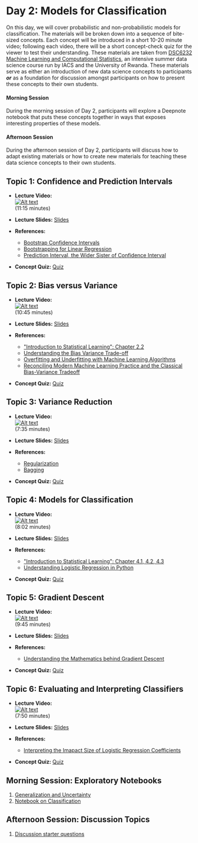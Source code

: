 # Day 2: Models for Classification

On this day, we will cover probabilistic and non-probabilistic models for classification. The materials will be broken down
into a sequence of bite-sized concepts. Each concept will be introduced in a short 10-20 minute video; following each video,
there will be a short concept-check quiz for the viewer to test their understanding. These materials are taken from [DSC6232 Machine Learning and Computational Statistics](https://onefishy.github.io/Rwanda-Data-Science/), an intensive summer data science course run by IACS and the University of Rwanda. These materials serve as either an introduction of new data science concepts to participants ***or*** as a
foundation for discussion amongst participants on how to present these concepts to their own students.

#### Morning Session
During the morning session of Day 2, participants will explore a Deepnote notebook that puts these concepts together in ways
that exposes interesting properties of these models. 

#### Afternoon Session
During the afternoon session of Day 2, participants will discuss how to adapt existing materials or how to create new
materials for teaching these data science concepts to their own students.

## **Topic 1:**  Confidence and Prediction Intervals
- **Lecture Video:** <br>
[![Alt text](https://img.youtube.com/vi/0k0DfJro5I8/0.jpg)](https://youtu.be/0k0DfJro5I8) <br>
(11:15 minutes)

- **Lecture Slides:** [Slides](https://drive.google.com/file/d/1hmBOt5lOv1Aksgy2CmoG1XvZDgZOUaq0/view?usp=sharing)
- **References:** 
  - [Bootstrap Confidence Intervals](https://ocw.mit.edu/courses/mathematics/18-05-introduction-to-probability-and-statistics-spring-2014/readings/MIT18_05S14_Reading24.pdf)
  - [Bootstrapping for Linear Regression](https://www.textbook.ds100.org/ch/18/hyp_regression.html)
  - [Prediction Interval, the Wider Sister of Confidence Interval](https://datascienceplus.com/prediction-interval-the-wider-sister-of-confidence-interval/)
- **Concept Quiz:** [Quiz](https://docs.google.com/forms/d/e/1FAIpQLSdzgyPK5EIncWJsFsvtae4azgu3ILTmFy8zeri4zVrEOI8yww/viewform?usp=sf_link)  
  
## **Topic 2:**  Bias versus Variance
- **Lecture Video:** <br>
[![Alt text](https://img.youtube.com/vi/eTOxnGIiA6k/0.jpg)](https://youtu.be/eTOxnGIiA6k) <br>
(10:45 minutes)

- **Lecture Slides:** [Slides](https://drive.google.com/file/d/1wVMVJ7rU0HjD_DCOP_yjPZcqJCPeA1Gm/view?usp=sharing)
- **References:** 
  - ["Introduction to Statistical Learning": Chapter 2.2](https://github.com/tpn/pdfs/blob/master/An%20Introduction%20To%20Statistical%20Learning%20with%20Applications%20in%20R%20(ISLR%20Sixth%20Printing).pdf)
  - [Understanding the Bias Variance Trade-off](https://towardsdatascience.com/understanding-the-bias-variance-tradeoff-and-visualizing-it-with-example-and-python-code-7af2681a10a7)
  - [Overfitting and Underfitting with Machine Learning Algorithms](https://machinelearningmastery.com/overfitting-and-underfitting-with-machine-learning-algorithms/)
  - [Reconciling Modern Machine Learning Practice and the Classical Bias-Variance Tradeoff](https://www.pnas.org/content/116/32/15849)
- **Concept Quiz:** [Quiz](https://docs.google.com/forms/d/e/1FAIpQLSd8Lqy2yU60_jQgVMdTprucIAS4eg7_Y3FoIc8wkx-v7LLmqg/viewform?usp=sf_link) 
  
## **Topic 3:**  Variance Reduction
- **Lecture Video:** <br>
[![Alt text](https://img.youtube.com/vi/zfQJ7uTFhIw/0.jpg)](https://youtu.be/zfQJ7uTFhIw) <br>
(7:35 minutes)

- **Lecture Slides:** [Slides](https://drive.google.com/file/d/1yGiYhbXEjdyUsjtXLa1-M0zyBr4fr1Fd/view?usp=sharing)
- **References:** 
  - [Regularization](https://towardsdatascience.com/ridge-and-lasso-regression-a-complete-guide-with-python-scikit-learn-e20e34bcbf0b)
  - [Bagging](https://towardsdatascience.com/a-guide-to-ensemble-learning-d3686c9bed9a)
  
- **Concept Quiz:** [Quiz](https://docs.google.com/forms/d/e/1FAIpQLSfDUYEIELn8Fnq6qjZgcAEqfbU6IXu0F9TPC_eH3fSNHZFV9Q/viewform?usp=sf_link)

## **Topic 4:** Models for Classification

- **Lecture Video:** <br>
[![Alt text](https://img.youtube.com/vi/5Bv4GB6f6e8/0.jpg)](https://youtu.be/5Bv4GB6f6e8) <br>
(8:02 minutes)

- **Lecture Slides:** [Slides](https://drive.google.com/file/d/1aq6fj3Gv5wW31j9GN1y5u6-7JrGBi7lk/view?usp=sharing)
- **References:** 
  - ["Introduction to Statistical Learning": Chapter 4.1, 4.2, 4.3](https://github.com/tpn/pdfs/blob/master/An%20Introduction%20To%20Statistical%20Learning%20with%20Applications%20in%20R%20(ISLR%20Sixth%20Printing).pdf)
  - [Understanding Logistic Regression in Python](https://www.datacamp.com/community/tutorials/understanding-logistic-regression-python)
  
- **Concept Quiz:** [Quiz](https://docs.google.com/forms/d/e/1FAIpQLSdAKzqIyvtUTpI0XxUGd--umW-7nXbXIwx6JWlD4IOD7bBZig/viewform?usp=sf_link)
  
## **Topic 5:** Gradient Descent

- **Lecture Video:** <br>
[![Alt text](https://img.youtube.com/vi/DxT29iy6rOo/0.jpg)](https://youtu.be/DxT29iy6rOo) <br>
(9:45 minutes)

- **Lecture Slides:** [Slides](https://drive.google.com/file/d/1EVGhfpPU_tl1EuI0XkZRfvCO89FqLmLE/view?usp=sharing)
- **References:** 
  - [Understanding the Mathematics behind Gradient Descent](https://towardsdatascience.com/understanding-the-mathematics-behind-gradient-descent-dde5dc9be06e)
- **Concept Quiz:** [Quiz](https://docs.google.com/forms/d/e/1FAIpQLSdVrZMtU6-4C9ml6O3x2geQMqXv8ACY8yoSxy_5JgZa9dQWig/viewform?usp=sf_link)

## **Topic 6:** Evaluating and Interpreting Classifiers

- **Lecture Video:** <br>
[![Alt text](https://img.youtube.com/vi/UZTf43p3ejE/0.jpg)](https://youtu.be/UZTf43p3ejE) <br>
(7:50 minutes)

- **Lecture Slides:** [Slides](https://drive.google.com/file/d/1UNFyt42euWHJ_3bE5uhfLv04yThag9_2/view?usp=sharing)
- **References:** 
  - [Interpreting the Imapact Size of Logistic Regression Coefficients](https://medium.com/ro-data-team-blog/interpret-the-impact-size-with-logistic-regression-coefficients-5eec21baaac8)
- **Concept Quiz:** [Quiz](https://docs.google.com/forms/d/e/1FAIpQLSdBE5V-_xHRbxAdoI564IY3T4OFyoFSBTeosq7y5PdSa0wX2w/viewform?usp=sf_link)


## Morning Session: Exploratory Notebooks

1. [Generalization and Uncertainty](https://deepnote.com/project/1163d467-eac1-4050-a6cd-e7900d87eaaa)
2. [Notebook on Classification](https://deepnote.com/project/8f461b17-dac5-4061-ac40-1437b36c846a)

## Afternoon Session: Discussion Topics
1. [Discussion starter questions](https://docs.google.com/presentation/d/1fP6xmsU8H4YXVR85uLld7JSlc91EdyVCy8vQY_GlZsU/edit?usp=sharing)
